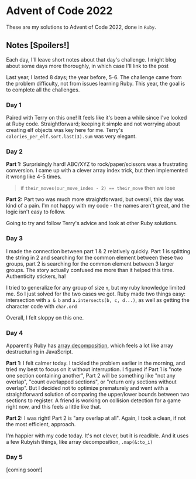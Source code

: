 # Advent of Code 2022

These are my solutions to Advent of Code 2022, done in `Ruby`.

## Notes [**Spoilers!**]

Each day, I'll leave short notes about that day's challenge. I might blog about some days more thoroughly, in which case I'll link to the post

Last year, I lasted 8 days; the year before, 5-6. The challenge came from the problem difficulty, not from issues learning Ruby. This year, the goal is to complete all the challenges.

### Day 1
Paired with Terry on this one! It feels like it's been a while since I've looked at Ruby code.
Straightforward; keeping it simple and not worrying about creating elf objects was key here for me.
Terry's `calories_per_elf.sort.last(3).sum` was very elegant.

### Day 2

**Part 1:**
Surprisingly hard! ABC/XYZ to rock/paper/scissors was a frustrating conversion.
I came up with a clever array index trick, but then implemented it wrong like 4-5 times.
> if `their_moves(our_move_index - 2) == their_move` then we lose

**Part 2:**
Part two was much more straightforward, but overall, this day was kind of a pain. I'm not happy with my code - the names aren't great, and the logic isn't easy to follow.

Going to try and follow Terry's advice and look at other Ruby solutions.

### Day 3
I made the connection between part 1 & 2 relatively quickly. Part 1 is splitting the string in 2 and searching for the common element between these two groups, part 2 is searching for the common element between 3 larger groups.
The story actually confused me more than it helped this time. Authenticity stickers, ha!

I tried to generalize for any group of size `n`, but my ruby knowledge limited me. So I just solved for the two cases we got. Ruby made two things easy: intersection with `a & b` and `a.intersects(b, c, d...)`, as well as getting the character code with `char.ord`

Overall, I felt sloppy on this one.

### Day 4
Apparently Ruby has [array decomposition](https://ruby-doc.org/core-3.0.0/doc/syntax/assignment_rdoc.html#label-Array+Decomposition), which feels a lot like array destructuring in JavaScript.

**Part 1:**
I felt calmer today. I tackled the problem earlier in the morning, and tried my best to focus on it without interruption. I figured if Part 1 is "note one section containing another", Part 2 will be something like "not any overlap", "count overlapped sections", or "return only sections without overlap". But I decided not to optimize prematurely and went with a straightforward solution of comparing the upper/lower bounds between two sections to register. A friend is working on collision detection for a game right now, and this feels a little like that.

**Part 2:**
I was right! Part 2 is "any overlap at all". Again, I took a clean, if not the most efficient, approach.

I'm happier with my code today. It's not clever, but it is readible. And it uses a few Rubyish things, like array decomposition, `.map(&:to_i)`

### Day 5
[coming soon!]